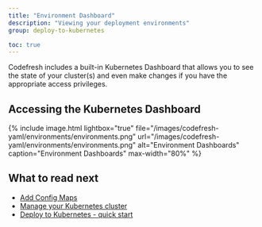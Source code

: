 ```yaml
---
title: "Environment Dashboard"
description: "Viewing your deployment environments"
group: deploy-to-kubernetes

toc: true
---
```


Codefresh includes a built-in Kubernetes Dashboard that allows you to see the state of your cluster(s) and even make changes if you have the appropriate access privileges.

## Accessing the Kubernetes Dashboard

{% include
image.html
lightbox="true"
file="/images/codefresh-yaml/environments/environments.png"
url="/images/codefresh-yaml/environments/environments.png"
alt="Environment Dashboards"
caption="Environment Dashboards"
max-width="80%"
%}


## What to read next

- [Add Config Maps]({{site.baseurl}}/docs/deploy-to-kubernetes/add-config-maps-to-your-namespaces/)
- [Manage your Kubernetes cluster]({{site.baseurl}}/docs/deploy-to-kubernetes/manage-kubernetes/)
- [Deploy to Kubernetes - quick start]({{site.baseurl}}/docs/getting-started/deployment-to-kubernetes-quick-start-guide/)


